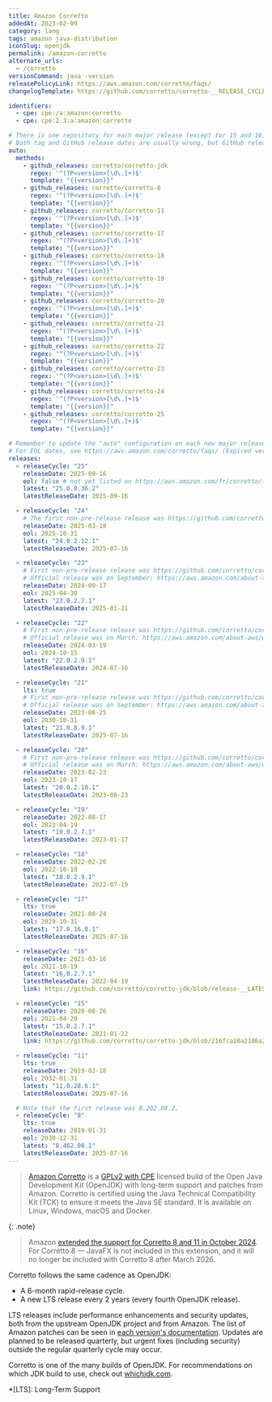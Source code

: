 ```yaml
---
title: Amazon Corretto
addedAt: 2023-02-09
category: lang
tags: amazon java-distribution
iconSlug: openjdk
permalink: /amazon-corretto
alternate_urls:
  - /corretto
versionCommand: java -version
releasePolicyLink: https://aws.amazon.com/corretto/faqs/
changelogTemplate: https://github.com/corretto/corretto-__RELEASE_CYCLE__/releases/tag/__LATEST__

identifiers:
  - cpe: cpe:/a:amazon:corretto
  - cpe: cpe:2.3:a:amazon:corretto

# There is one repository for each major release (except for 15 and 16).
# Both tag and GitHub release dates are usually wrong, but GitHub release dates are closer to the correct date.
auto:
  methods:
    - github_releases: corretto/corretto-jdk
      regex: '^(?P<version>[\d\.]+)$'
      template: "{{version}}"
    - github_releases: corretto/corretto-8
      regex: '^(?P<version>[\d\.]+)$'
      template: "{{version}}"
    - github_releases: corretto/corretto-11
      regex: '^(?P<version>[\d\.]+)$'
      template: "{{version}}"
    - github_releases: corretto/corretto-17
      regex: '^(?P<version>[\d\.]+)$'
      template: "{{version}}"
    - github_releases: corretto/corretto-18
      regex: '^(?P<version>[\d\.]+)$'
      template: "{{version}}"
    - github_releases: corretto/corretto-19
      regex: '^(?P<version>[\d\.]+)$'
      template: "{{version}}"
    - github_releases: corretto/corretto-20
      regex: '^(?P<version>[\d\.]+)$'
      template: "{{version}}"
    - github_releases: corretto/corretto-21
      regex: '^(?P<version>[\d\.]+)$'
      template: "{{version}}"
    - github_releases: corretto/corretto-22
      regex: '^(?P<version>[\d\.]+)$'
      template: "{{version}}"
    - github_releases: corretto/corretto-23
      regex: '^(?P<version>[\d\.]+)$'
      template: "{{version}}"
    - github_releases: corretto/corretto-24
      regex: '^(?P<version>[\d\.]+)$'
      template: "{{version}}"
    - github_releases: corretto/corretto-25
      regex: '^(?P<version>[\d\.]+)$'
      template: "{{version}}"

# Remember to update the "auto" configuration on each new major release.
# For EOL dates, see https://aws.amazon.com/corretto/faqs/ (Expired versions paragraph)
releases:
  - releaseCycle: "25"
    releaseDate: 2025-09-16
    eol: false # not yet listed on https://aws.amazon.com/fr/corretto/faqs/
    latest: "25.0.0.36.2"
    latestReleaseDate: 2025-09-16

  - releaseCycle: "24"
    # The first non-pre-release release was https://github.com/corretto/corretto-24/releases/tag/24.0.0.36.2
    releaseDate: 2025-03-18
    eol: 2025-10-31
    latest: "24.0.2.12.1"
    latestReleaseDate: 2025-07-16

  - releaseCycle: "23"
    # First non-pre-release release was https://github.com/corretto/corretto-23/releases/tag/23.0.0.37.1
    # Official release was on September: https://aws.amazon.com/about-aws/whats-new/2024/09/amazon-corretto-23-generally-available/
    releaseDate: 2024-09-17
    eol: 2025-04-30
    latest: "23.0.2.7.1"
    latestReleaseDate: 2025-01-21

  - releaseCycle: "22"
    # First non-pre-release release was https://github.com/corretto/corretto-22/releases/tag/22.0.0.36.2
    # Official release was on March: https://aws.amazon.com/about-aws/whats-new/2024/03/amazon-corretto-22-generally-available/
    releaseDate: 2024-03-19
    eol: 2024-10-15
    latest: "22.0.2.9.1"
    latestReleaseDate: 2024-07-16

  - releaseCycle: "21"
    lts: true
    # First non-pre-release release was https://github.com/corretto/corretto-21/releases/tag/21.0.0.35.1
    # Official release was on September: https://aws.amazon.com/about-aws/whats-new/2023/09/amazon-corretto-21-generally-available/
    releaseDate: 2023-08-25
    eol: 2030-10-31
    latest: "21.0.8.9.1"
    latestReleaseDate: 2025-07-16

  - releaseCycle: "20"
    # First non-pre-release release was https://github.com/corretto/corretto-20/releases/tag/20.0.0.36.1
    # Official release was on March: https://aws.amazon.com/about-aws/whats-new/2023/03/amazon-corretto-20/
    releaseDate: 2023-02-23
    eol: 2023-10-17
    latest: "20.0.2.10.1"
    latestReleaseDate: 2023-08-23

  - releaseCycle: "19"
    releaseDate: 2022-08-17
    eol: 2023-04-19
    latest: "19.0.2.7.1"
    latestReleaseDate: 2023-01-17

  - releaseCycle: "18"
    releaseDate: 2022-02-26
    eol: 2022-10-18
    latest: "18.0.2.9.1"
    latestReleaseDate: 2022-07-19

  - releaseCycle: "17"
    lts: true
    releaseDate: 2021-08-24
    eol: 2029-10-31
    latest: "17.0.16.8.1"
    latestReleaseDate: 2025-07-16

  - releaseCycle: "16"
    releaseDate: 2021-03-16
    eol: 2021-10-19
    latest: "16.0.2.7.1"
    latestReleaseDate: 2022-04-19
    link: https://github.com/corretto/corretto-jdk/blob/release-__LATEST__/CHANGELOG.md

  - releaseCycle: "15"
    releaseDate: 2020-08-26
    eol: 2021-04-20
    latest: "15.0.2.7.1"
    latestReleaseDate: 2021-01-22
    link: https://github.com/corretto/corretto-jdk/blob/216fca10a21d6a26ca2846d4ca2861ea644a7a1e/CHANGELOG.md#january-2021-critical-patch-update-corretto-version-150271

  - releaseCycle: "11"
    lts: true
    releaseDate: 2019-02-18
    eol: 2032-01-31
    latest: "11.0.28.6.1"
    latestReleaseDate: 2025-07-16

  # Note that the first release was 8.202.08.2.
  - releaseCycle: "8"
    lts: true
    releaseDate: 2019-01-31
    eol: 2030-12-31
    latest: "8.462.08.1"
    latestReleaseDate: 2025-07-16
---
```


> [Amazon Corretto](https://aws.amazon.com/corretto/) is a [GPLv2 with CPE](https://openjdk.org/legal/gplv2+ce.html)
> licensed build of the Open Java Development Kit (OpenJDK) with long-term support and patches from
> Amazon. Corretto is certified using the Java Technical Compatibility Kit (TCK) to ensure it meets
> the Java SE standard. It is available on Linux, Windows, macOS and Docker.

{: .note}

> Amazon [extended the support for Corretto 8 and 11 in October 2024](https://aws.amazon.com/about-aws/whats-new/2024/10/extension-eol-dates-amazon-corretto-8-11/).
> For Corretto 8 — JavaFX is not included in this extension, and it will no longer be included with Corretto 8 after March 2026.

Corretto follows the same cadence as OpenJDK:

- A 6-month rapid-release cycle.
- A new LTS release every 2 years (every fourth OpenJDK release).

LTS releases include performance enhancements and security updates, both from the upstream OpenJDK
project and from Amazon. The list of Amazon patches can be seen in [each version's documentation](https://docs.aws.amazon.com/corretto/).
Updates are planned to be released quarterly, but urgent fixes (including security) outside the
regular quarterly cycle may occur.

Corretto is one of the many builds of OpenJDK. For recommendations on which JDK build to use, check
out [whichjdk.com](https://whichjdk.com/#amazon-corretto).

*[LTS]: Long-Term Support
